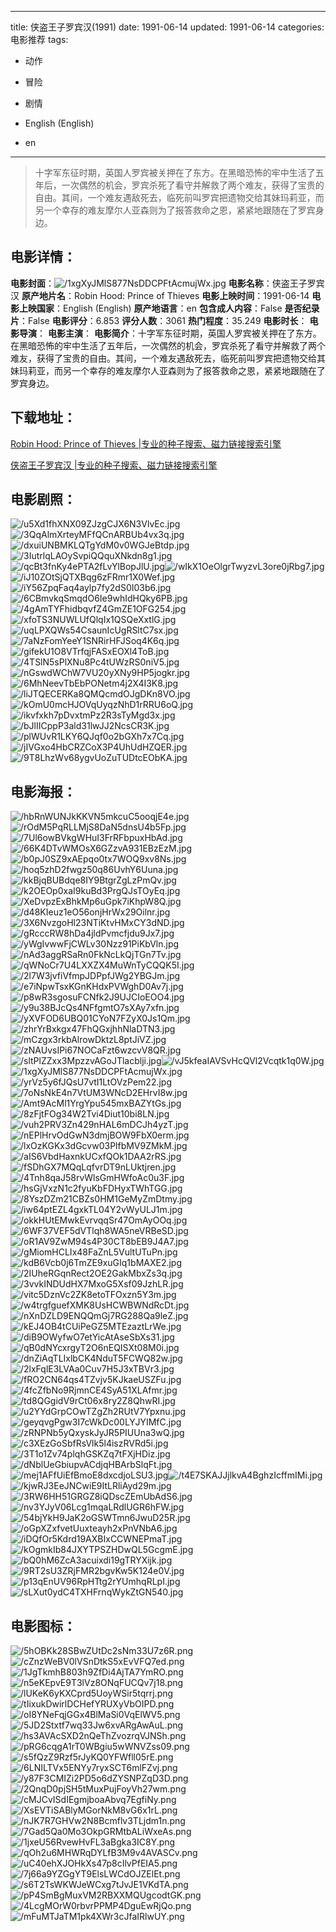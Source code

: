 
---
title: 侠盗王子罗宾汉(1991)
date: 1991-06-14
updated: 1991-06-14
categories: 电影推荐
tags:
- 动作
- 冒险
- 剧情

- English (English)
- en
---


> 十字军东征时期，英国人罗宾被关押在了东方。在黑暗恐怖的牢中生活了五年后，一次偶然的机会，罗宾杀死了看守并解救了两个难友，获得了宝贵的自由。其间，一个难友遇敌死去，临死前叫罗宾把遗物交给其妹玛莉亚，而另一个幸存的难友摩尔人亚森则为了报答救命之恩，紧紧地跟随在了罗宾身边。

## **电影详情**：

**电影封面**：<img src="https://image.tmdb.org/t/p/w200/1xgXyJMlS877NsDDCPFtAcmujWx.jpg" alt="/1xgXyJMlS877NsDDCPFtAcmujWx.jpg" title="/1xgXyJMlS877NsDDCPFtAcmujWx.jpg">
**电影名称**：侠盗王子罗宾汉
**原产地片名**：Robin Hood: Prince of Thieves
**电影上映时间**：1991-06-14
**电影上映国家**：English (English)
**原产地语言**：en
**包含成人内容**：False
**是否纪录片**：False
**电影评分**：6.853
**评分人数**：3061
**热门程度**：35.249
**电影时长**：
**电影导演**：
**电影主演**：
**电影简介**：十字军东征时期，英国人罗宾被关押在了东方。在黑暗恐怖的牢中生活了五年后，一次偶然的机会，罗宾杀死了看守并解救了两个难友，获得了宝贵的自由。其间，一个难友遇敌死去，临死前叫罗宾把遗物交给其妹玛莉亚，而另一个幸存的难友摩尔人亚森则为了报答救命之恩，紧紧地跟随在了罗宾身边。

## **下载地址**：
[Robin Hood: Prince of Thieves |专业的种子搜索、磁力链接搜索引擎](https://movie.amd794.com:2083/?search=Robin%20Hood%3A%20Prince%20of%20Thieves&ordering=&mode=match_phrase&page_size=10&page=1)

[侠盗王子罗宾汉 |专业的种子搜索、磁力链接搜索引擎](https://movie.amd794.com:2083/?search=%E4%BE%A0%E7%9B%97%E7%8E%8B%E5%AD%90%E7%BD%97%E5%AE%BE%E6%B1%89&ordering=&mode=match_phrase&page_size=10&page=1)
 

## **电影剧照**：
<img src="https://image.tmdb.org/t/p/original/u5Xd1fhXNX09ZJzgCJX6N3VlvEc.jpg" alt="/u5Xd1fhXNX09ZJzgCJX6N3VlvEc.jpg" title="/u5Xd1fhXNX09ZJzgCJX6N3VlvEc.jpg"><img src="https://image.tmdb.org/t/p/original/3QqAlmXrteyMFfQCnARBUb4vx3q.jpg" alt="/3QqAlmXrteyMFfQCnARBUb4vx3q.jpg" title="/3QqAlmXrteyMFfQCnARBUb4vx3q.jpg"><img src="https://image.tmdb.org/t/p/original/dxuiUNBMKLQTgYdM0v0WGJeBtdp.jpg" alt="/dxuiUNBMKLQTgYdM0v0WGJeBtdp.jpg" title="/dxuiUNBMKLQTgYdM0v0WGJeBtdp.jpg"><img src="https://image.tmdb.org/t/p/original/3IutrlqLAOySvpiQQquXNkdn8g1.jpg" alt="/3IutrlqLAOySvpiQQquXNkdn8g1.jpg" title="/3IutrlqLAOySvpiQQquXNkdn8g1.jpg"><img src="https://image.tmdb.org/t/p/original/qcBt3fnKy4ePTA2fLvYlBopJlU.jpg" alt="/qcBt3fnKy4ePTA2fLvYlBopJlU.jpg" title="/qcBt3fnKy4ePTA2fLvYlBopJlU.jpg"><img src="https://image.tmdb.org/t/p/original/wIkX1OeOlgrTwyzvL3ore0jRbg7.jpg" alt="/wIkX1OeOlgrTwyzvL3ore0jRbg7.jpg" title="/wIkX1OeOlgrTwyzvL3ore0jRbg7.jpg"><img src="https://image.tmdb.org/t/p/original/iJ10ZOtSjQTXBqg6zFRmr1X0Wef.jpg" alt="/iJ10ZOtSjQTXBqg6zFRmr1X0Wef.jpg" title="/iJ10ZOtSjQTXBqg6zFRmr1X0Wef.jpg"><img src="https://image.tmdb.org/t/p/original/iY56ZpqFaq4aylp7fy2dS0I03b6.jpg" alt="/iY56ZpqFaq4aylp7fy2dS0I03b6.jpg" title="/iY56ZpqFaq4aylp7fy2dS0I03b6.jpg"><img src="https://image.tmdb.org/t/p/original/6CBmvkqSmqdO6Ie9whIdHQky6PB.jpg" alt="/6CBmvkqSmqdO6Ie9whIdHQky6PB.jpg" title="/6CBmvkqSmqdO6Ie9whIdHQky6PB.jpg"><img src="https://image.tmdb.org/t/p/original/4gAmTYFhidbqvfZ4GmZE1OFG254.jpg" alt="/4gAmTYFhidbqvfZ4GmZE1OFG254.jpg" title="/4gAmTYFhidbqvfZ4GmZE1OFG254.jpg"><img src="https://image.tmdb.org/t/p/original/xfoTS3NUWLUfQlqIx1QSQeXxtlG.jpg" alt="/xfoTS3NUWLUfQlqIx1QSQeXxtlG.jpg" title="/xfoTS3NUWLUfQlqIx1QSQeXxtlG.jpg"><img src="https://image.tmdb.org/t/p/original/uqLPXQWs54CsaunIcUgRSltC7sx.jpg" alt="/uqLPXQWs54CsaunIcUgRSltC7sx.jpg" title="/uqLPXQWs54CsaunIcUgRSltC7sx.jpg"><img src="https://image.tmdb.org/t/p/original/7aNzFomYeeY1SNRirHFJSoq4K6q.jpg" alt="/7aNzFomYeeY1SNRirHFJSoq4K6q.jpg" title="/7aNzFomYeeY1SNRirHFJSoq4K6q.jpg"><img src="https://image.tmdb.org/t/p/original/gifekU1O8VTrfqjFASxEOXl4ToB.jpg" alt="/gifekU1O8VTrfqjFASxEOXl4ToB.jpg" title="/gifekU1O8VTrfqjFASxEOXl4ToB.jpg"><img src="https://image.tmdb.org/t/p/original/4TSlN5sPlXNu8Pc4tUWzRS0niV5.jpg" alt="/4TSlN5sPlXNu8Pc4tUWzRS0niV5.jpg" title="/4TSlN5sPlXNu8Pc4tUWzRS0niV5.jpg"><img src="https://image.tmdb.org/t/p/original/nGswdWChW7VU20yXNy9HP5jogkr.jpg" alt="/nGswdWChW7VU20yXNy9HP5jogkr.jpg" title="/nGswdWChW7VU20yXNy9HP5jogkr.jpg"><img src="https://image.tmdb.org/t/p/original/6MhNeevTbEbPONetm4j2X4I3K8.jpg" alt="/6MhNeevTbEbPONetm4j2X4I3K8.jpg" title="/6MhNeevTbEbPONetm4j2X4I3K8.jpg"><img src="https://image.tmdb.org/t/p/original/liJTQECERKa8QMQcmdOJgDKn8VO.jpg" alt="/liJTQECERKa8QMQcmdOJgDKn8VO.jpg" title="/liJTQECERKa8QMQcmdOJgDKn8VO.jpg"><img src="https://image.tmdb.org/t/p/original/kOmU0mcHJOVqUyqzNhD1rRRU6oQ.jpg" alt="/kOmU0mcHJOVqUyqzNhD1rRRU6oQ.jpg" title="/kOmU0mcHJOVqUyqzNhD1rRRU6oQ.jpg"><img src="https://image.tmdb.org/t/p/original/ikvfxkh7pDvxtmPz2R3sTyMgd3x.jpg" alt="/ikvfxkh7pDvxtmPz2R3sTyMgd3x.jpg" title="/ikvfxkh7pDvxtmPz2R3sTyMgd3x.jpg"><img src="https://image.tmdb.org/t/p/original/bJlIICppP3ald31lwJJ2NcsCR3K.jpg" alt="/bJlIICppP3ald31lwJJ2NcsCR3K.jpg" title="/bJlIICppP3ald31lwJJ2NcsCR3K.jpg"><img src="https://image.tmdb.org/t/p/original/plWUvR1LKY6QJqf0o2bGXh7x7Cq.jpg" alt="/plWUvR1LKY6QJqf0o2bGXh7x7Cq.jpg" title="/plWUvR1LKY6QJqf0o2bGXh7x7Cq.jpg"><img src="https://image.tmdb.org/t/p/original/jIVGxo4HbCRZCoX3P4UhUdHZQER.jpg" alt="/jIVGxo4HbCRZCoX3P4UhUdHZQER.jpg" title="/jIVGxo4HbCRZCoX3P4UhUdHZQER.jpg"><img src="https://image.tmdb.org/t/p/original/9T8LhzWv68ygvUoZuTUDtcEObKA.jpg" alt="/9T8LhzWv68ygvUoZuTUDtcEObKA.jpg" title="/9T8LhzWv68ygvUoZuTUDtcEObKA.jpg">

## **电影海报**：
<img src="https://image.tmdb.org/t/p/original/hbRnWUNJkKKVN5mkcuC5ooqjE4e.jpg" alt="/hbRnWUNJkKKVN5mkcuC5ooqjE4e.jpg" title="/hbRnWUNJkKKVN5mkcuC5ooqjE4e.jpg"><img src="https://image.tmdb.org/t/p/original/rOdM5PqRLLMjS8DaN5dnsU4b5Fp.jpg" alt="/rOdM5PqRLLMjS8DaN5dnsU4b5Fp.jpg" title="/rOdM5PqRLLMjS8DaN5dnsU4b5Fp.jpg"><img src="https://image.tmdb.org/t/p/original/7Ul6owBVkgWHuI3FrRFbpuxHbAd.jpg" alt="/7Ul6owBVkgWHuI3FrRFbpuxHbAd.jpg" title="/7Ul6owBVkgWHuI3FrRFbpuxHbAd.jpg"><img src="https://image.tmdb.org/t/p/original/66K4DTvWMOsX6GZzvA931EBzEzM.jpg" alt="/66K4DTvWMOsX6GZzvA931EBzEzM.jpg" title="/66K4DTvWMOsX6GZzvA931EBzEzM.jpg"><img src="https://image.tmdb.org/t/p/original/b0pJ0SZ9xAEpqo0tx7WOQ9xv8Ns.jpg" alt="/b0pJ0SZ9xAEpqo0tx7WOQ9xv8Ns.jpg" title="/b0pJ0SZ9xAEpqo0tx7WOQ9xv8Ns.jpg"><img src="https://image.tmdb.org/t/p/original/hoq5zhD2fwgz50q86UvhY6Uuna.jpg" alt="/hoq5zhD2fwgz50q86UvhY6Uuna.jpg" title="/hoq5zhD2fwgz50q86UvhY6Uuna.jpg"><img src="https://image.tmdb.org/t/p/original/kkBjqBUBdqe8IY9BtgrZgLzPmQv.jpg" alt="/kkBjqBUBdqe8IY9BtgrZgLzPmQv.jpg" title="/kkBjqBUBdqe8IY9BtgrZgLzPmQv.jpg"><img src="https://image.tmdb.org/t/p/original/k2OEOp0xaI9kuBd3PrgQJsTOyEq.jpg" alt="/k2OEOp0xaI9kuBd3PrgQJsTOyEq.jpg" title="/k2OEOp0xaI9kuBd3PrgQJsTOyEq.jpg"><img src="https://image.tmdb.org/t/p/original/XeDvpzExBhkMp6uGpk7iKhpW8Q.jpg" alt="/XeDvpzExBhkMp6uGpk7iKhpW8Q.jpg" title="/XeDvpzExBhkMp6uGpk7iKhpW8Q.jpg"><img src="https://image.tmdb.org/t/p/original/d48KIeuz1eO56onjHrWx29Oilnr.jpg" alt="/d48KIeuz1eO56onjHrWx29Oilnr.jpg" title="/d48KIeuz1eO56onjHrWx29Oilnr.jpg"><img src="https://image.tmdb.org/t/p/original/3X6NvzgoHl23NTiKtvHMxCY3dND.jpg" alt="/3X6NvzgoHl23NTiKtvHMxCY3dND.jpg" title="/3X6NvzgoHl23NTiKtvHMxCY3dND.jpg"><img src="https://image.tmdb.org/t/p/original/gRcccRW8hDa4jldPvmcfjdu9Jx7.jpg" alt="/gRcccRW8hDa4jldPvmcfjdu9Jx7.jpg" title="/gRcccRW8hDa4jldPvmcfjdu9Jx7.jpg"><img src="https://image.tmdb.org/t/p/original/yWgIvwwFjCWLv30Nzz91PiKbVln.jpg" alt="/yWgIvwwFjCWLv30Nzz91PiKbVln.jpg" title="/yWgIvwwFjCWLv30Nzz91PiKbVln.jpg"><img src="https://image.tmdb.org/t/p/original/nAd3aggRSaRn0FkNcLkQjTGn7Tv.jpg" alt="/nAd3aggRSaRn0FkNcLkQjTGn7Tv.jpg" title="/nAd3aggRSaRn0FkNcLkQjTGn7Tv.jpg"><img src="https://image.tmdb.org/t/p/original/qWNoCr7U4LXXZX4MuWnTyCQQK5I.jpg" alt="/qWNoCr7U4LXXZX4MuWnTyCQQK5I.jpg" title="/qWNoCr7U4LXXZX4MuWnTyCQQK5I.jpg"><img src="https://image.tmdb.org/t/p/original/2l7W3jvfiVfmpJDPpfJWg2YBGJm.jpg" alt="/2l7W3jvfiVfmpJDPpfJWg2YBGJm.jpg" title="/2l7W3jvfiVfmpJDPpfJWg2YBGJm.jpg"><img src="https://image.tmdb.org/t/p/original/e7iNpwTsxKGnKHdxPVWghD0Av7j.jpg" alt="/e7iNpwTsxKGnKHdxPVWghD0Av7j.jpg" title="/e7iNpwTsxKGnKHdxPVWghD0Av7j.jpg"><img src="https://image.tmdb.org/t/p/original/p8wR3sgosuFCNfk2J9UJCIoEOO4.jpg" alt="/p8wR3sgosuFCNfk2J9UJCIoEOO4.jpg" title="/p8wR3sgosuFCNfk2J9UJCIoEOO4.jpg"><img src="https://image.tmdb.org/t/p/original/y9u38BJcQs4NFfgmtO7sXAy7xfn.jpg" alt="/y9u38BJcQs4NFfgmtO7sXAy7xfn.jpg" title="/y9u38BJcQs4NFfgmtO7sXAy7xfn.jpg"><img src="https://image.tmdb.org/t/p/original/yXVFOD6UBQ01CYoN7FZyX0Js1Qm.jpg" alt="/yXVFOD6UBQ01CYoN7FZyX0Js1Qm.jpg" title="/yXVFOD6UBQ01CYoN7FZyX0Js1Qm.jpg"><img src="https://image.tmdb.org/t/p/original/zhrYrBxkgx47FhQGxjhhNlaDTN3.jpg" alt="/zhrYrBxkgx47FhQGxjhhNlaDTN3.jpg" title="/zhrYrBxkgx47FhQGxjhhNlaDTN3.jpg"><img src="https://image.tmdb.org/t/p/original/mCzgx3rkbAlrowDktzL8ptJiVZ.jpg" alt="/mCzgx3rkbAlrowDktzL8ptJiVZ.jpg" title="/mCzgx3rkbAlrowDktzL8ptJiVZ.jpg"><img src="https://image.tmdb.org/t/p/original/zNAUvsIPi67NOCaFzt6wzcvV8QR.jpg" alt="/zNAUvsIPi67NOCaFzt6wzcvV8QR.jpg" title="/zNAUvsIPi67NOCaFzt6wzcvV8QR.jpg"><img src="https://image.tmdb.org/t/p/original/sltPlZZxx3MpzzvAGoJTlacblji.jpg" alt="/sltPlZZxx3MpzzvAGoJTlacblji.jpg" title="/sltPlZZxx3MpzzvAGoJTlacblji.jpg"><img src="https://image.tmdb.org/t/p/original/vJ5kfeaIAVSvHcQVl2Vcqtk1q0W.jpg" alt="/vJ5kfeaIAVSvHcQVl2Vcqtk1q0W.jpg" title="/vJ5kfeaIAVSvHcQVl2Vcqtk1q0W.jpg"><img src="https://image.tmdb.org/t/p/original/1xgXyJMlS877NsDDCPFtAcmujWx.jpg" alt="/1xgXyJMlS877NsDDCPFtAcmujWx.jpg" title="/1xgXyJMlS877NsDDCPFtAcmujWx.jpg"><img src="https://image.tmdb.org/t/p/original/yrVz5y6fJQsU7vtI1LtOVzPem22.jpg" alt="/yrVz5y6fJQsU7vtI1LtOVzPem22.jpg" title="/yrVz5y6fJQsU7vtI1LtOVzPem22.jpg"><img src="https://image.tmdb.org/t/p/original/7oNsNkE4n7VtUM3WNcD2EHrvI8w.jpg" alt="/7oNsNkE4n7VtUM3WNcD2EHrvI8w.jpg" title="/7oNsNkE4n7VtUM3WNcD2EHrvI8w.jpg"><img src="https://image.tmdb.org/t/p/original/Amt9AcMl1YrgYpu545mxBAZYtGs.jpg" alt="/Amt9AcMl1YrgYpu545mxBAZYtGs.jpg" title="/Amt9AcMl1YrgYpu545mxBAZYtGs.jpg"><img src="https://image.tmdb.org/t/p/original/8zFjtFOg34W2Tvi4Diut10bi8LN.jpg" alt="/8zFjtFOg34W2Tvi4Diut10bi8LN.jpg" title="/8zFjtFOg34W2Tvi4Diut10bi8LN.jpg"><img src="https://image.tmdb.org/t/p/original/vuh2PRV3Zn429nHAL6mDCJh4yzT.jpg" alt="/vuh2PRV3Zn429nHAL6mDCJh4yzT.jpg" title="/vuh2PRV3Zn429nHAL6mDCJh4yzT.jpg"><img src="https://image.tmdb.org/t/p/original/nEPlHrvOdGwN3dmjBOW9FbX0erm.jpg" alt="/nEPlHrvOdGwN3dmjBOW9FbX0erm.jpg" title="/nEPlHrvOdGwN3dmjBOW9FbX0erm.jpg"><img src="https://image.tmdb.org/t/p/original/lxOzKGKx3dGcvw03PlfbMV9ZMkM.jpg" alt="/lxOzKGKx3dGcvw03PlfbMV9ZMkM.jpg" title="/lxOzKGKx3dGcvw03PlfbMV9ZMkM.jpg"><img src="https://image.tmdb.org/t/p/original/aIS6VbdHaxnkUCxfQOk1DAA2rRS.jpg" alt="/aIS6VbdHaxnkUCxfQOk1DAA2rRS.jpg" title="/aIS6VbdHaxnkUCxfQOk1DAA2rRS.jpg"><img src="https://image.tmdb.org/t/p/original/fSDhGX7MQqLqfvrDT9nLUktjren.jpg" alt="/fSDhGX7MQqLqfvrDT9nLUktjren.jpg" title="/fSDhGX7MQqLqfvrDT9nLUktjren.jpg"><img src="https://image.tmdb.org/t/p/original/4Tnh8qaJ58rvWlsGmHWfoAc0u3F.jpg" alt="/4Tnh8qaJ58rvWlsGmHWfoAc0u3F.jpg" title="/4Tnh8qaJ58rvWlsGmHWfoAc0u3F.jpg"><img src="https://image.tmdb.org/t/p/original/hsGjVxzN1c2fyuKbFDHyxTWhTGG.jpg" alt="/hsGjVxzN1c2fyuKbFDHyxTWhTGG.jpg" title="/hsGjVxzN1c2fyuKbFDHyxTWhTGG.jpg"><img src="https://image.tmdb.org/t/p/original/8YszDZm21CBZs0HM1GeMyZmDtmy.jpg" alt="/8YszDZm21CBZs0HM1GeMyZmDtmy.jpg" title="/8YszDZm21CBZs0HM1GeMyZmDtmy.jpg"><img src="https://image.tmdb.org/t/p/original/iw64ptEZL4gxkTL04Y2vWyULJ1m.jpg" alt="/iw64ptEZL4gxkTL04Y2vWyULJ1m.jpg" title="/iw64ptEZL4gxkTL04Y2vWyULJ1m.jpg"><img src="https://image.tmdb.org/t/p/original/okkHUtEMwkEvrvqqSr47OmAyOOq.jpg" alt="/okkHUtEMwkEvrvqqSr47OmAyOOq.jpg" title="/okkHUtEMwkEvrvqqSr47OmAyOOq.jpg"><img src="https://image.tmdb.org/t/p/original/6WF37VEF5dVTlqh8WA5neVRBeSD.jpg" alt="/6WF37VEF5dVTlqh8WA5neVRBeSD.jpg" title="/6WF37VEF5dVTlqh8WA5neVRBeSD.jpg"><img src="https://image.tmdb.org/t/p/original/oR1AV9ZwM94s4P30CT8bEB9J4A7.jpg" alt="/oR1AV9ZwM94s4P30CT8bEB9J4A7.jpg" title="/oR1AV9ZwM94s4P30CT8bEB9J4A7.jpg"><img src="https://image.tmdb.org/t/p/original/gMiomHCLIx48FaZnL5VultUTuPn.jpg" alt="/gMiomHCLIx48FaZnL5VultUTuPn.jpg" title="/gMiomHCLIx48FaZnL5VultUTuPn.jpg"><img src="https://image.tmdb.org/t/p/original/kdB6Vcb0j6TmZE9xuGIq1bMAXE2.jpg" alt="/kdB6Vcb0j6TmZE9xuGIq1bMAXE2.jpg" title="/kdB6Vcb0j6TmZE9xuGIq1bMAXE2.jpg"><img src="https://image.tmdb.org/t/p/original/2IUheRGqnRect2OE2GakMbxZs3q.jpg" alt="/2IUheRGqnRect2OE2GakMbxZs3q.jpg" title="/2IUheRGqnRect2OE2GakMbxZs3q.jpg"><img src="https://image.tmdb.org/t/p/original/3vvkINDUdHX7MxoG5Xsf09JzhLR.jpg" alt="/3vvkINDUdHX7MxoG5Xsf09JzhLR.jpg" title="/3vvkINDUdHX7MxoG5Xsf09JzhLR.jpg"><img src="https://image.tmdb.org/t/p/original/vitc5DznVc2ZK8etoTFOxzn5Y3m.jpg" alt="/vitc5DznVc2ZK8etoTFOxzn5Y3m.jpg" title="/vitc5DznVc2ZK8etoTFOxzn5Y3m.jpg"><img src="https://image.tmdb.org/t/p/original/w4trgfguefXMK8UsHCWBWNdRcDt.jpg" alt="/w4trgfguefXMK8UsHCWBWNdRcDt.jpg" title="/w4trgfguefXMK8UsHCWBWNdRcDt.jpg"><img src="https://image.tmdb.org/t/p/original/nXnDZLD9ENQQmGj7RG288Qa9leZ.jpg" alt="/nXnDZLD9ENQQmGj7RG288Qa9leZ.jpg" title="/nXnDZLD9ENQQmGj7RG288Qa9leZ.jpg"><img src="https://image.tmdb.org/t/p/original/kEJ4OB4tCUiPeGZ5MTEzaztLrWe.jpg" alt="/kEJ4OB4tCUiPeGZ5MTEzaztLrWe.jpg" title="/kEJ4OB4tCUiPeGZ5MTEzaztLrWe.jpg"><img src="https://image.tmdb.org/t/p/original/diB9OWyfwO7etYicAtAseSbXs31.jpg" alt="/diB9OWyfwO7etYicAtAseSbXs31.jpg" title="/diB9OWyfwO7etYicAtAseSbXs31.jpg"><img src="https://image.tmdb.org/t/p/original/qB0dNYcxrgyT2O6nEQISXt08M0i.jpg" alt="/qB0dNYcxrgyT2O6nEQISXt08M0i.jpg" title="/qB0dNYcxrgyT2O6nEQISXt08M0i.jpg"><img src="https://image.tmdb.org/t/p/original/dnZiAqTLIxlbCK4NduT5FCWQ82w.jpg" alt="/dnZiAqTLIxlbCK4NduT5FCWQ82w.jpg" title="/dnZiAqTLIxlbCK4NduT5FCWQ82w.jpg"><img src="https://image.tmdb.org/t/p/original/2lxFqlE3LVAa0Cuv7H5J3xTBVr3.jpg" alt="/2lxFqlE3LVAa0Cuv7H5J3xTBVr3.jpg" title="/2lxFqlE3LVAa0Cuv7H5J3xTBVr3.jpg"><img src="https://image.tmdb.org/t/p/original/fRO2CN64qs4TZvjv5KJkaeUSZFu.jpg" alt="/fRO2CN64qs4TZvjv5KJkaeUSZFu.jpg" title="/fRO2CN64qs4TZvjv5KJkaeUSZFu.jpg"><img src="https://image.tmdb.org/t/p/original/4fcZfbNo9RjmnCE4SyA51XLAfmr.jpg" alt="/4fcZfbNo9RjmnCE4SyA51XLAfmr.jpg" title="/4fcZfbNo9RjmnCE4SyA51XLAfmr.jpg"><img src="https://image.tmdb.org/t/p/original/td8QGgidV9rCt06x8ry2Z8QhwRI.jpg" alt="/td8QGgidV9rCt06x8ry2Z8QhwRI.jpg" title="/td8QGgidV9rCt06x8ry2Z8QhwRI.jpg"><img src="https://image.tmdb.org/t/p/original/u2YYdGrpCOwTZgZh2RUtV7Ypxnu.jpg" alt="/u2YYdGrpCOwTZgZh2RUtV7Ypxnu.jpg" title="/u2YYdGrpCOwTZgZh2RUtV7Ypxnu.jpg"><img src="https://image.tmdb.org/t/p/original/geyqvgPgw3I7cWkDc00LYJYIMfC.jpg" alt="/geyqvgPgw3I7cWkDc00LYJYIMfC.jpg" title="/geyqvgPgw3I7cWkDc00LYJYIMfC.jpg"><img src="https://image.tmdb.org/t/p/original/zRNPNb5yQxyskJyJR5PIUUna3wQ.jpg" alt="/zRNPNb5yQxyskJyJR5PIUUna3wQ.jpg" title="/zRNPNb5yQxyskJyJR5PIUUna3wQ.jpg"><img src="https://image.tmdb.org/t/p/original/c3XEzGoSbfRsVlk5l4iszRVRd5i.jpg" alt="/c3XEzGoSbfRsVlk5l4iszRVRd5i.jpg" title="/c3XEzGoSbfRsVlk5l4iszRVRd5i.jpg"><img src="https://image.tmdb.org/t/p/original/3T1o1Zv74plqhGSKZq7tFXjHDiz.jpg" alt="/3T1o1Zv74plqhGSKZq7tFXjHDiz.jpg" title="/3T1o1Zv74plqhGSKZq7tFXjHDiz.jpg"><img src="https://image.tmdb.org/t/p/original/dNblUeGbiupvACdjqHBArbSlqFt.jpg" alt="/dNblUeGbiupvACdjqHBArbSlqFt.jpg" title="/dNblUeGbiupvACdjqHBArbSlqFt.jpg"><img src="https://image.tmdb.org/t/p/original/mej1AFfUiEfBmoE8dxcdjoLSU3.jpg" alt="/mej1AFfUiEfBmoE8dxcdjoLSU3.jpg" title="/mej1AFfUiEfBmoE8dxcdjoLSU3.jpg"><img src="https://image.tmdb.org/t/p/original/t4E7SKAJJjlkvA4BghzIcffmIMi.jpg" alt="/t4E7SKAJJjlkvA4BghzIcffmIMi.jpg" title="/t4E7SKAJJjlkvA4BghzIcffmIMi.jpg"><img src="https://image.tmdb.org/t/p/original/kjwRJ3EeJNCwiE9ItLRliAyd29m.jpg" alt="/kjwRJ3EeJNCwiE9ItLRliAyd29m.jpg" title="/kjwRJ3EeJNCwiE9ItLRliAyd29m.jpg"><img src="https://image.tmdb.org/t/p/original/3RW6HH51GRGZ8iQDscZEmUbAdS6.jpg" alt="/3RW6HH51GRGZ8iQDscZEmUbAdS6.jpg" title="/3RW6HH51GRGZ8iQDscZEmUbAdS6.jpg"><img src="https://image.tmdb.org/t/p/original/nv3YJyV06Lcg1mqaLRdlUGR6hFW.jpg" alt="/nv3YJyV06Lcg1mqaLRdlUGR6hFW.jpg" title="/nv3YJyV06Lcg1mqaLRdlUGR6hFW.jpg"><img src="https://image.tmdb.org/t/p/original/54bjYkH9JaK2oGSWTmn6JwuD25R.jpg" alt="/54bjYkH9JaK2oGSWTmn6JwuD25R.jpg" title="/54bjYkH9JaK2oGSWTmn6JwuD25R.jpg"><img src="https://image.tmdb.org/t/p/original/oGpXZxfvetUuxteayh2xPnVNbA6.jpg" alt="/oGpXZxfvetUuxteayh2xPnVNbA6.jpg" title="/oGpXZxfvetUuxteayh2xPnVNbA6.jpg"><img src="https://image.tmdb.org/t/p/original/iDQfOr5Kdrd19AXBIxCCWNEPmaT.jpg" alt="/iDQfOr5Kdrd19AXBIxCCWNEPmaT.jpg" title="/iDQfOr5Kdrd19AXBIxCCWNEPmaT.jpg"><img src="https://image.tmdb.org/t/p/original/kOgmkIb84JXYTPSZHDwQL5GcgmE.jpg" alt="/kOgmkIb84JXYTPSZHDwQL5GcgmE.jpg" title="/kOgmkIb84JXYTPSZHDwQL5GcgmE.jpg"><img src="https://image.tmdb.org/t/p/original/bQ0hM6ZcA3acuixdi19gTRYXijk.jpg" alt="/bQ0hM6ZcA3acuixdi19gTRYXijk.jpg" title="/bQ0hM6ZcA3acuixdi19gTRYXijk.jpg"><img src="https://image.tmdb.org/t/p/original/9RT2sU3ZRjFMR2bgvKw5K124e0V.jpg" alt="/9RT2sU3ZRjFMR2bgvKw5K124e0V.jpg" title="/9RT2sU3ZRjFMR2bgvKw5K124e0V.jpg"><img src="https://image.tmdb.org/t/p/original/p13qEnUV96RpHTtg2rYUmhqRLpI.jpg" alt="/p13qEnUV96RpHTtg2rYUmhqRLpI.jpg" title="/p13qEnUV96RpHTtg2rYUmhqRLpI.jpg"><img src="https://image.tmdb.org/t/p/original/sLXut0ydC4TXHFrnqWykZtGN540.jpg" alt="/sLXut0ydC4TXHFrnqWykZtGN540.jpg" title="/sLXut0ydC4TXHFrnqWykZtGN540.jpg">

## **电影图标**：
<img src="https://image.tmdb.org/t/p/original/5hOBKk28SBwZUtDc2sNm33U7z6R.png" alt="/5hOBKk28SBwZUtDc2sNm33U7z6R.png" title="/5hOBKk28SBwZUtDc2sNm33U7z6R.png"><img src="https://image.tmdb.org/t/p/original/cZnzWeBV0lVSnDtkS5xEvVFQ7ed.png" alt="/cZnzWeBV0lVSnDtkS5xEvVFQ7ed.png" title="/cZnzWeBV0lVSnDtkS5xEvVFQ7ed.png"><img src="https://image.tmdb.org/t/p/original/1JgTkmhB803h9ZfDi4AjTA7YmRO.png" alt="/1JgTkmhB803h9ZfDi4AjTA7YmRO.png" title="/1JgTkmhB803h9ZfDi4AjTA7YmRO.png"><img src="https://image.tmdb.org/t/p/original/n5eKEpvE9T3lVz8ONqFUCQv7j18.png" alt="/n5eKEpvE9T3lVz8ONqFUCQv7j18.png" title="/n5eKEpvE9T3lVz8ONqFUCQv7j18.png"><img src="https://image.tmdb.org/t/p/original/lUKeK6yKXCprd5UoyWSir5tqrrj.png" alt="/lUKeK6yKXCprd5UoyWSir5tqrrj.png" title="/lUKeK6yKXCprd5UoyWSir5tqrrj.png"><img src="https://image.tmdb.org/t/p/original/tIixukDwirlDCHefYRUXyVbOIPD.png" alt="/tIixukDwirlDCHefYRUXyVbOIPD.png" title="/tIixukDwirlDCHefYRUXyVbOIPD.png"><img src="https://image.tmdb.org/t/p/original/oI8YNeFqjGGx4BlMaSi0VqElWV5.png" alt="/oI8YNeFqjGGx4BlMaSi0VqElWV5.png" title="/oI8YNeFqjGGx4BlMaSi0VqElWV5.png"><img src="https://image.tmdb.org/t/p/original/5JD2Stxtf7wq33Jw6xvARgAwAuL.png" alt="/5JD2Stxtf7wq33Jw6xvARgAwAuL.png" title="/5JD2Stxtf7wq33Jw6xvARgAwAuL.png"><img src="https://image.tmdb.org/t/p/original/hs3AVAcSXD2nQeThZvozrqVJNSh.png" alt="/hs3AVAcSXD2nQeThZvozrqVJNSh.png" title="/hs3AVAcSXD2nQeThZvozrqVJNSh.png"><img src="https://image.tmdb.org/t/p/original/pRG6cqgA1rT0WBgiu5wWNVZss09.png" alt="/pRG6cqgA1rT0WBgiu5wWNVZss09.png" title="/pRG6cqgA1rT0WBgiu5wWNVZss09.png"><img src="https://image.tmdb.org/t/p/original/s5fQzZ9Rzf5rJyKQ0YFWfll05rE.png" alt="/s5fQzZ9Rzf5rJyKQ0YFWfll05rE.png" title="/s5fQzZ9Rzf5rJyKQ0YFWfll05rE.png"><img src="https://image.tmdb.org/t/p/original/6LNILTVx5ENYy7ryxSCT6mlFZvj.png" alt="/6LNILTVx5ENYy7ryxSCT6mlFZvj.png" title="/6LNILTVx5ENYy7ryxSCT6mlFZvj.png"><img src="https://image.tmdb.org/t/p/original/y87F3CMIZi2PD5o6dZYSNPZqD3D.png" alt="/y87F3CMIZi2PD5o6dZYSNPZqD3D.png" title="/y87F3CMIZi2PD5o6dZYSNPZqD3D.png"><img src="https://image.tmdb.org/t/p/original/2QnqD0pjSH5tMuxPujFoyVh27wm.png" alt="/2QnqD0pjSH5tMuxPujFoyVh27wm.png" title="/2QnqD0pjSH5tMuxPujFoyVh27wm.png"><img src="https://image.tmdb.org/t/p/original/cMJCvISdIEgmjboaAbvq7EgfiNy.png" alt="/cMJCvISdIEgmjboaAbvq7EgfiNy.png" title="/cMJCvISdIEgmjboaAbvq7EgfiNy.png"><img src="https://image.tmdb.org/t/p/original/XsEVTiSABlyMGorNkM8vG6x1rL.png" alt="/XsEVTiSABlyMGorNkM8vG6x1rL.png" title="/XsEVTiSABlyMGorNkM8vG6x1rL.png"><img src="https://image.tmdb.org/t/p/original/nJK7R7GHVw2N8Bcmflv3TLjdm1n.png" alt="/nJK7R7GHVw2N8Bcmflv3TLjdm1n.png" title="/nJK7R7GHVw2N8Bcmflv3TLjdm1n.png"><img src="https://image.tmdb.org/t/p/original/7Gad5Qa0Mo3OkpGRMtbALiWxeAs.png" alt="/7Gad5Qa0Mo3OkpGRMtbALiWxeAs.png" title="/7Gad5Qa0Mo3OkpGRMtbALiWxeAs.png"><img src="https://image.tmdb.org/t/p/original/1jxeU56RvewHvFL3aBgka3IC8Y.png" alt="/1jxeU56RvewHvFL3aBgka3IC8Y.png" title="/1jxeU56RvewHvFL3aBgka3IC8Y.png"><img src="https://image.tmdb.org/t/p/original/qOh2u6MHWRqDYLfB3M9v4AVASCv.png" alt="/qOh2u6MHWRqDYLfB3M9v4AVASCv.png" title="/qOh2u6MHWRqDYLfB3M9v4AVASCv.png"><img src="https://image.tmdb.org/t/p/original/uC40ehXJOHkXs47p8cIlvPfEIA5.png" alt="/uC40ehXJOHkXs47p8cIlvPfEIA5.png" title="/uC40ehXJOHkXs47p8cIlvPfEIA5.png"><img src="https://image.tmdb.org/t/p/original/7j66a9YZGgYT9ElsLWCdOJZElEt.png" alt="/7j66a9YZGgYT9ElsLWCdOJZElEt.png" title="/7j66a9YZGgYT9ElsLWCdOJZElEt.png"><img src="https://image.tmdb.org/t/p/original/s6T2TsWKWJeWCxg7tJvJE1VKdTA.png" alt="/s6T2TsWKWJeWCxg7tJvJE1VKdTA.png" title="/s6T2TsWKWJeWCxg7tJvJE1VKdTA.png"><img src="https://image.tmdb.org/t/p/original/pP4SmBgMuxVM2RBXXMQUgcodtGK.png" alt="/pP4SmBgMuxVM2RBXXMQUgcodtGK.png" title="/pP4SmBgMuxVM2RBXXMQUgcodtGK.png"><img src="https://image.tmdb.org/t/p/original/4LcgMOrW0rbvrPPMP4DguEwRjQo.png" alt="/4LcgMOrW0rbvrPPMP4DguEwRjQo.png" title="/4LcgMOrW0rbvrPPMP4DguEwRjQo.png"><img src="https://image.tmdb.org/t/p/original/mFuMTJaTM1pk4XWr3cJfaIRlwUY.png" alt="/mFuMTJaTM1pk4XWr3cJfaIRlwUY.png" title="/mFuMTJaTM1pk4XWr3cJfaIRlwUY.png">
